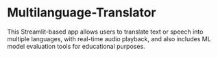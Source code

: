 # Multilanguage-Translator
This Streamlit-based app allows users to translate text or speech into multiple languages, with real-time audio playback, and also includes ML model evaluation tools for educational purposes.

